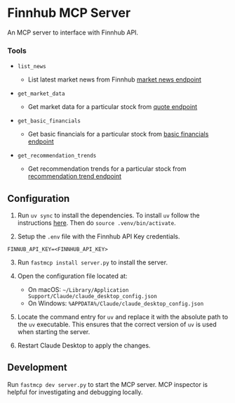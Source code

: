 # Finnhub MCP Server

An MCP server to interface with Finnhub API.

### Tools

- `list_news`

  - List latest market news from Finnhub [market news endpoint](https://finnhub.io/docs/api/market-news)

- `get_market_data`

  - Get market data for a particular stock from [quote endpoint](https://finnhub.io/docs/api/quote)

- `get_basic_financials`

  - Get basic financials for a particular stock from [basic financials endpoint](https://finnhub.io/docs/api/company-basic-financials)

- `get_recommendation_trends`
  - Get recommendation trends for a particular stock from [recommendation trend endpoint](https://finnhub.io/docs/api/company-basic-financials)

## Configuration

1. Run `uv sync` to install the dependencies. To install `uv` follow the instructions [here](https://docs.astral.sh/uv/). Then do `source .venv/bin/activate`.

2. Setup the `.env` file with the Finnhub API Key credentials.

```
FINNUB_API_KEY=<FINNHUB_API_KEY>
```

3. Run `fastmcp install server.py` to install the server.

4. Open the configuration file located at:

   - On macOS: `~/Library/Application Support/Claude/claude_desktop_config.json`
   - On Windows: `%APPDATA%/Claude/claude_desktop_config.json`

5. Locate the command entry for `uv` and replace it with the absolute path to the `uv` executable. This ensures that the correct version of `uv` is used when starting the server.

6. Restart Claude Desktop to apply the changes.

## Development

Run `fastmcp dev server.py` to start the MCP server. MCP inspector is helpful for investigating and debugging locally.
